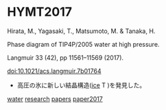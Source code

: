 # HYMT2017

Hirata, M., Yagasaki, T., Matsumoto, M. & Tanaka, H.

Phase diagram of TIP4P/2005 water at high pressure.

Langmuir 33 (42), pp 11561–11569 (2017).

[doi:10.1021/acs.langmuir.7b01764](http://doi.org/10.1021/acs.langmuir.7b01764)


* 高圧の氷に新しい結晶構造([ice](ice.md) T )を発見した。



[](https://youtu.be/QRax76gO1vU)



[water](water.md) [research](research.md) [papers](papers.md) [paper2017](paper2017.md) 


